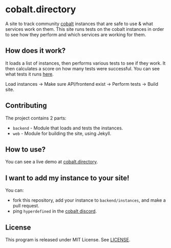 # cobalt.directory
A site to track community [cobalt](https://github.com/imputnet/cobalt) instances that are safe to use & what services work on them. This site runs tests on the cobalt instances in order to see how they perform and which services are working for them.

## How does it work?
It loads a list of instances, then performs various tests to see if they work. It then calculates a score on how many tests were successful.
You can see what tests it runs [here](https://github.com/hyperdefined/cobalt.directory/blob/master/backend/tests.json).

Load instances -> Make sure API/frontend exist -> Perform tests -> Build site.

## Contributing
The project contains 2 parts:
* `backend` - Module that loads and tests the instances.
* `web` - Module for building the site, using Jekyll.

## How to use?
You can see a live demo at [cobalt.directory](https://cobalt.directory).

## I want to add my instance to your site!
You can:
* fork this repository, add your instance to `backend/instances`, and make a pull request.
* ping `hyperdefined` in the [cobalt discord](https://discord.gg/pQPt8HBUPu).

## License
This program is released under MIT License. See [LICENSE](https://github.com/hyperdefined/cobalt.directory/blob/master/LICENSE).